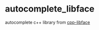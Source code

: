 # autocomplete_libface
autocomplete c++ library from [cpp-libface](https://github.com/duckduckgo/cpp-libface)
